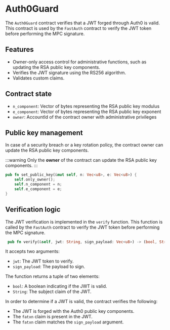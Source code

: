 # Auth0Guard

The `Auth0Guard` contract verifies that a JWT forged through Auth0 is valid. This contract is used by the `FastAuth` contract to verify the JWT token before performing the MPC signature.

## Features

- Owner-only access control for administrative functions, such as updating the RSA public key components.
- Verifies the JWT signature using the RS256 algorithm.
- Validates custom claims.

## Contract state

- `n_component`: Vector of bytes representing the RSA public key modulus
- `e_component`: Vector of bytes representing the RSA public key exponent
- `owner`: AccountId of the contract owner with administrative privileges

## Public key management

In case of a security breach or a key rotation policy, the contract owner can update the RSA public key components.

:::warning
Only the **owner** of the contract can update the RSA public key components.
:::

```rust
pub fn set_public_key(&mut self, n: Vec<u8>, e: Vec<u8>) {
    self.only_owner();
    self.n_component = n;
    self.e_component = e;
}
```

## Verification logic

The JWT verification is implemented in the `verify` function. This function is called by the `FastAuth` contract to verify the JWT token before performing the MPC signature.

```rust
 pub fn verify(&self, jwt: String, sign_payload: Vec<u8>) -> (bool, String)
```

It accepts two arguments:

- `jwt`: The JWT token to verify.
- `sign_payload`: The payload to sign.

The function returns a tuple of two elements:

- `bool`: A boolean indicating if the JWT is valid.
- `String`: The subject claim of the JWT.

In order to determine if a JWT is valid, the contract verifies the following:

- The JWT is forged with the Auth0 public key components.
- The `fatxn` claim is present in the JWT.
- The `fatxn` claim matches the `sign_payload` argument.
